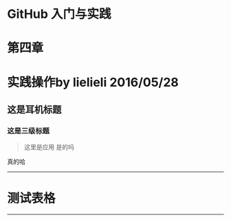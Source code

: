 # GitHub 入门与实践
# 第四章
# 实践操作by lielieli 2016/05/28
## 这是耳机标题
### 这是三级标题
> 这里是应用
> 是的吗

真的哈
***
# 测试表格
---

